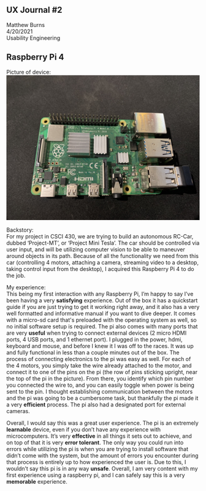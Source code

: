## UX Journal #2

Matthew Burns <br>
4/20/2021 <br>
Usability Engineering

## Raspberry Pi 4

Picture of device: <br>
![pi.jpg](pi.jpg)

Backstory: <br>
  For my project in CSCI 430, we are trying to build an autonomous RC-Car, dubbed ‘Project-MT’, or ‘Project Mini Tesla’.  The car should be controlled via user input, and will be utilizing computer vision to be able to maneuver around objects in its path.  Because of all the functionality we need from this car (controlling 4 motors, attaching a camera, streaming video to a desktop, taking control input from the desktop), I acquired this Raspberry Pi 4 to do the job.

My experience:<br>
  This being my first interaction with any Raspberry Pi, I’m happy to say I’ve been having a very **satisfying** experience.  Out of the box it has a quickstart guide if you are just trying to get it working right away, and it also has a very well formatted and informative manual if you want to dive deeper.  It comes with a micro-sd card that's preloaded with the operating system as well, so no initial software setup is required.  The pi also comes with many ports that are very **useful** when trying to connect external devices (2 micro HDMI ports, 4 USB ports, and 1 ethernet port).  I plugged in the power, hdmi, keyboard and mouse, and before I knew it I was off to the races.  It was up and fully functional in less than a couple minutes out of the box.  The process of connecting electronics to the pi was easy as well.  For each of the 4 motors, you simply take the wire already attached to the motor, and connect it to one of the pins on the pi (the row of pins sticking upright, near the top of the pi in the picture).  From there, you identify which pin number you connected the wire to, and you can easily toggle when power is being sent to the pin.  I thought establishing communication between the motors and the pi was going to be a cumbersome task, but thankfully the pi made it a very **efficient** process.  The pi also had a designated port for external cameras.  

  Overall, I would say this was a great user experience.  The pi is an extremely **learnable** device, even if you don’t have any experience with microcomputers.  It’s very **effective** in all things it sets out to achieve, and on top of that it is very **error tolerant**.  The only way you could run into errors while utilizing the pi is when you are trying to install software that didn’t come with the system, but the amount of errors you encounter during that process is entirely up to how experienced the user is.  Due to this, I wouldn’t say this pi is in any way **unsafe**.  Overall, I am very content with my first experience using a raspberry pi, and I can safely say this is a very **memorable** experience.
